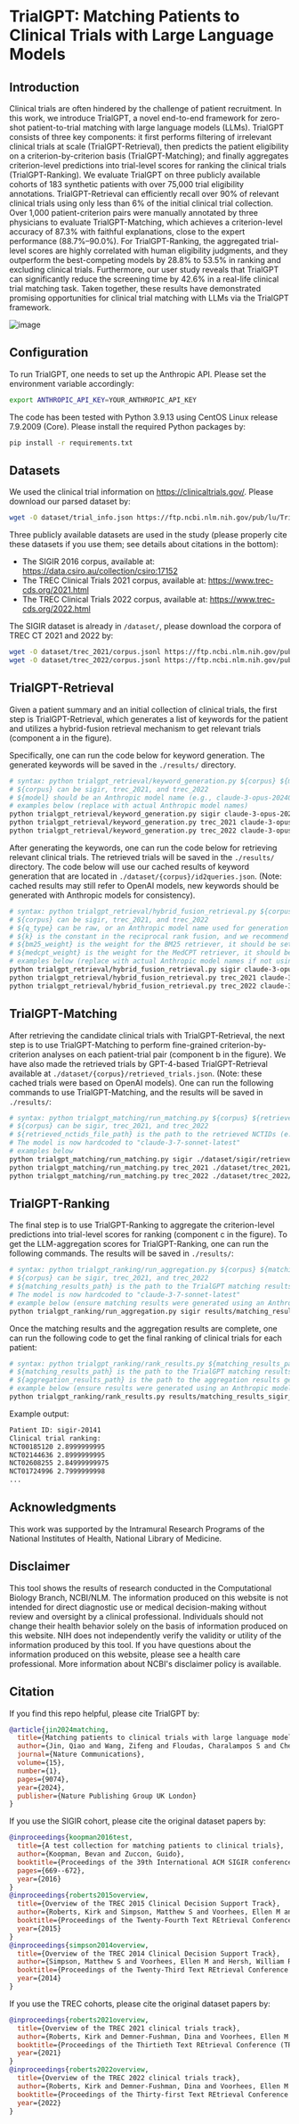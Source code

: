 # TrialGPT: Matching Patients to Clinical Trials with Large Language Models

## Introduction
Clinical trials are often hindered by the challenge of patient recruitment. In this work, we introduce TrialGPT, a novel end-to-end framework for zero-shot patient-to-trial matching with large language models (LLMs). TrialGPT consists of three key components: it first performs filtering of irrelevant clinical trials at scale (TrialGPT-Retrieval), then predicts the patient eligibility on a criterion-by-criterion basis (TrialGPT-Matching); and finally aggregates criterion-level predictions into trial-level scores for ranking the clinical trials (TrialGPT-Ranking). We evaluate TrialGPT on three publicly available cohorts of 183 synthetic patients with over 75,000 trial eligibility annotations. TrialGPT-Retrieval can efficiently recall over 90% of relevant clinical trials using only less than 6% of the initial clinical trial collection. Over 1,000 patient-criterion pairs were manually annotated by three physicians to evaluate TrialGPT-Matching, which achieves a criterion-level accuracy of 87.3% with faithful explanations, close to the expert performance (88.7%–90.0%). For TrialGPT-Ranking, the aggregated trial-level scores are highly correlated with human eligibility judgments, and they outperform the best-competing models by 28.8% to 53.5% in ranking and excluding clinical trials. Furthermore, our user study reveals that TrialGPT can significantly reduce the screening time by 42.6% in a real-life clinical trial matching task. Taken together, these results have demonstrated promising opportunities for clinical trial matching with LLMs via the TrialGPT framework.

![image](https://github.com/user-attachments/assets/66b01b03-1871-4ccc-be05-10e17e077370)

## Configuration

To run TrialGPT, one needs to set up the Anthropic API. Please set the environment variable accordingly:

```bash
export ANTHROPIC_API_KEY=YOUR_ANTHROPIC_API_KEY
```

The code has been tested with Python 3.9.13 using CentOS Linux release 7.9.2009 (Core). Please install the required Python packages by:

```bash
pip install -r requirements.txt
```

## Datasets

We used the clinical trial information on https://clinicaltrials.gov/. Please download our parsed dataset by:

```bash
wget -O dataset/trial_info.json https://ftp.ncbi.nlm.nih.gov/pub/lu/TrialGPT/trial_info.json
```

Three publicly available datasets are used in the study (please properly cite these datasets if you use them; see details about citations in the bottom):
- The SIGIR 2016 corpus, available at: https://data.csiro.au/collection/csiro:17152
- The TREC Clinical Trials 2021 corpus, available at: https://www.trec-cds.org/2021.html
- The TREC Clinical Trials 2022 corpus, available at: https://www.trec-cds.org/2022.html

The SIGIR dataset is already in `/dataset/`, please download the corpora of TREC CT 2021 and 2022 by:

```bash
wget -O dataset/trec_2021/corpus.jsonl https://ftp.ncbi.nlm.nih.gov/pub/lu/TrialGPT/trec_2021_corpus.jsonl
wget -O dataset/trec_2022/corpus.jsonl https://ftp.ncbi.nlm.nih.gov/pub/lu/TrialGPT/trec_2022_corpus.jsonl
```

## TrialGPT-Retrieval

Given a patient summary and an initial collection of clinical trials, the first step is TrialGPT-Retrieval, which generates a list of keywords for the patient and utilizes a hybrid-fusion retrieval mechanism to get relevant trials (component a in the figure). 

Specifically, one can run the code below for keyword generation. The generated keywords will be saved in the `./results/` directory.

```bash
# syntax: python trialgpt_retrieval/keyword_generation.py ${corpus} ${model}  
# ${corpus} can be sigir, trec_2021, and trec_2022
# ${model} should be an Anthropic model name (e.g., claude-3-opus-20240229, claude-3-sonnet-20240229)
# examples below (replace with actual Anthropic model names)
python trialgpt_retrieval/keyword_generation.py sigir claude-3-opus-20240229
python trialgpt_retrieval/keyword_generation.py trec_2021 claude-3-opus-20240229
python trialgpt_retrieval/keyword_generation.py trec_2022 claude-3-opus-20240229
```

After generating the keywords, one can run the code below for retrieving relevant clinical trials. The retrieved trials will be saved in the `./results/` directory. The code below will use our cached results of keyword generation that are located in `./dataset/{corpus}/id2queries.json`. (Note: cached results may still refer to OpenAI models, new keywords should be generated with Anthropic models for consistency).

```bash
# syntax: python trialgpt_retrieval/hybrid_fusion_retrieval.py ${corpus} ${q_type} ${k} ${bm25_weight} ${medcpt_weight} 
# ${corpus} can be sigir, trec_2021, and trec_2022
# ${q_type} can be raw, or an Anthropic model name used for generation (e.g., claude-3-opus-20240229). Cached OpenAI model names (gpt-35-turbo, gpt-4-turbo) might not work correctly without re-generation.
# ${k} is the constant in the reciprocal rank fusion, and we recommend using 20
# ${bm25_weight} is the weight for the BM25 retriever, it should be set as 1 unless in ablation experiments
# ${medcpt_weight} is the weight for the MedCPT retriever, it should be set as 1 unless in ablation experiments
# examples below (replace with actual Anthropic model names if not using 'raw' or re-generated keywords)
python trialgpt_retrieval/hybrid_fusion_retrieval.py sigir claude-3-opus-20240229 20 1 1
python trialgpt_retrieval/hybrid_fusion_retrieval.py trec_2021 claude-3-opus-20240229 20 1 1
python trialgpt_retrieval/hybrid_fusion_retrieval.py trec_2022 claude-3-opus-20240229 20 1 1
```

## TrialGPT-Matching

After retrieving the candidate clinical trials with TrialGPT-Retrieval, the next step is to use TrialGPT-Matching to perform fine-grained criterion-by-criterion analyses on each patient-trial pair (component b in the figure). We have also made the retrieved trials by GPT-4-based TrialGPT-Retrieval available at `./dataset/{corpus}/retrieved_trials.json`. (Note: these cached trials were based on OpenAI models).
One can run the following commands to use TrialGPT-Matching, and the results will be saved in `./results/`:

```bash
# syntax: python trialgpt_matching/run_matching.py ${corpus} ${retrieved_nctids_file_path}
# ${corpus} can be sigir, trec_2021, and trec_2022
# ${retrieved_nctids_file_path} is the path to the retrieved NCTIDs (e.g. ./dataset/{corpus}/retrieved_trials.json or results/retrieved_nctids_...json)
# The model is now hardcoded to "claude-3-7-sonnet-latest"
# examples below
python trialgpt_matching/run_matching.py sigir ./dataset/sigir/retrieved_trials.json
python trialgpt_matching/run_matching.py trec_2021 ./dataset/trec_2021/retrieved_trials.json
python trialgpt_matching/run_matching.py trec_2022 ./dataset/trec_2022/retrieved_trials.json
```

## TrialGPT-Ranking

The final step is to use TrialGPT-Ranking to aggregate the criterion-level predictions into trial-level scores for ranking (component c in the figure). To get the LLM-aggregation scores for TrialGPT-Ranking, one can run the following commands. The results will be saved in `./results/`:

```bash
# syntax: python trialgpt_ranking/run_aggregation.py ${corpus} ${matching_results_path}
# ${corpus} can be sigir, trec_2021, and trec_2022
# ${matching_results_path} is the path to the TrialGPT matching results 
# The model is now hardcoded to "claude-3-7-sonnet-latest"
# example below (ensure matching results were generated using an Anthropic model)
python trialgpt_ranking/run_aggregation.py sigir results/matching_results_sigir_claude-3-7-sonnet-latest.json 
```

Once the matching results and the aggregation results are complete, one can run the following code to get the final ranking of clinical trials for each patient:

```bash
# syntax: python trialgpt_ranking/rank_results.py ${matching_results_path} ${aggregation_results_path}
# ${matching_results_path} is the path to the TrialGPT matching results (e.g. results/matching_results_sigir_claude-3-7-sonnet-latest.json)
# ${aggregation_results_path} is the path to the aggregation results generated above (e.g. results/aggregation_results_sigir_claude-3-7-sonnet-latest.json)
# example below (ensure results were generated using an Anthropic model)
python trialgpt_ranking/rank_results.py results/matching_results_sigir_claude-3-7-sonnet-latest.json results/aggregation_results_sigir_claude-3-7-sonnet-latest.json
```

Example output:

```bash
Patient ID: sigir-20141
Clinical trial ranking:
NCT00185120 2.8999999995
NCT02144636 2.8999999995
NCT02608255 2.84999999975
NCT01724996 2.7999999998
...
```

## Acknowledgments

This work was supported by the Intramural Research Programs of the National Institutes of Health, National Library of Medicine.

## Disclaimer

This tool shows the results of research conducted in the Computational Biology Branch, NCBI/NLM. The information produced on this website is not intended for direct diagnostic use or medical decision-making without review and oversight by a clinical professional. Individuals should not change their health behavior solely on the basis of information produced on this website. NIH does not independently verify the validity or utility of the information produced by this tool. If you have questions about the information produced on this website, please see a health care professional. More information about NCBI's disclaimer policy is available.

## Citation

If you find this repo helpful, please cite TrialGPT by:
```bibtex
@article{jin2024matching,
  title={Matching patients to clinical trials with large language models},
  author={Jin, Qiao and Wang, Zifeng and Floudas, Charalampos S and Chen, Fangyuan and Gong, Changlin and Bracken-Clarke, Dara and Xue, Elisabetta and Yang, Yifan and Sun, Jimeng and Lu, Zhiyong},
  journal={Nature Communications},
  volume={15},
  number={1},
  pages={9074},
  year={2024},
  publisher={Nature Publishing Group UK London}
}
```

If you use the SIGIR cohort, please cite the original dataset papers by:
```bibtex
@inproceedings{koopman2016test,
  title={A test collection for matching patients to clinical trials},
  author={Koopman, Bevan and Zuccon, Guido},
  booktitle={Proceedings of the 39th International ACM SIGIR conference on Research and Development in Information Retrieval},
  pages={669--672},
  year={2016}
}
@inproceedings{roberts2015overview,
  title={Overview of the TREC 2015 Clinical Decision Support Track},
  author={Roberts, Kirk and Simpson, Matthew S and Voorhees, Ellen M and Hersh, William R},
  booktitle={Proceedings of the Twenty-Fourth Text REtrieval Conference (TREC 2015)},
  year={2015}
}
@inproceedings{simpson2014overview,
  title={Overview of the TREC 2014 Clinical Decision Support Track},
  author={Simpson, Matthew S and Voorhees, Ellen M and Hersh, William R},
  booktitle={Proceedings of the Twenty-Third Text REtrieval Conference (TREC 2014)},
  year={2014}
}
```

If you use the TREC cohorts, please cite the original dataset papers by:
```bibtex
@inproceedings{roberts2021overview,
  title={Overview of the TREC 2021 clinical trials track},
  author={Roberts, Kirk and Demner-Fushman, Dina and Voorhees, Ellen M and Bedrick, Steven and Hersh, Willian R},
  booktitle={Proceedings of the Thirtieth Text REtrieval Conference (TREC 2021)},
  year={2021}
}
@inproceedings{roberts2022overview,
  title={Overview of the TREC 2022 clinical trials track},
  author={Roberts, Kirk and Demner-Fushman, Dina and Voorhees, Ellen M and Bedrick, Steven and Hersh, Willian R},
  booktitle={Proceedings of the Thirty-first Text REtrieval Conference (TREC 2022)},
  year={2022}
}
```
